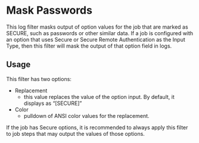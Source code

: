 # Mask Passwords

This log filter masks output of option values for the job that are marked as SECURE, such as passwords or other similar data. If a job is configured with an option that uses Secure or Secure Remote Authentication as the Input Type, then this filter will mask the output of that option field in logs.

## Usage

This filter has two options:

- Replacement
  - this value replaces the value of the option input. By default, it displays as “[SECURE]”
- Color
  - pulldown of ANSI color values for the replacement.

If the job has Secure options, it is recommended to always apply this filter to job steps that may output the values of those options.

